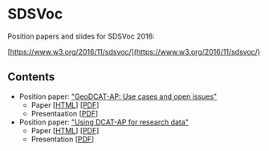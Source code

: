 # SDSVoc

Position papers and slides for SDSVoc 2016: 

[https://www.w3.org/2016/11/sdsvoc/](https://www.w3.org/2016/11/sdsvoc/)

## Contents

- Position paper: ["GeoDCAT-AP: Use cases and open issues"](SDSVoc16_paper_25.html)
  - Paper [[HTML](SDSVoc16_paper_25.html)] [[PDF](SDSVoc16_paper_25.pdf)]
  - Presentaation [[PDF](andrea1.pdf)]
- Position paper: ["Using DCAT-AP for research data"](SDSVoc16_paper_27.html)
  - Paper [[HTML](SDSVoc16_paper_27.html)] [[PDF](SDSVoc16_paper_27.pdf)]
  - Presentation [[PDF](andrea2.pdf)]
